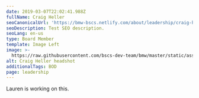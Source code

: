 ```yaml
---
date: 2019-03-07T22:02:41.988Z
fullName: Craig Heller
seoCanonicalUrl: 'https://bmw-bscs.netlify.com/about/leadership/craig-heller'
seoDescription: Test SEO description.
seoLang: en-us
type: Board Member
template: Image Left
image: >-
  https://raw.githubusercontent.com/bscs-dev-team/bmw/master/static/assets/cells.jpeg?token=AtPITTqJ7Rtg5yl0Y4wnydLbRtkreq8bks5cgXA2wA%3D%3D
alt: Craig Heller headshot
additionalTags: BOD
page: leadership
---
```

Lauren is working on this.
